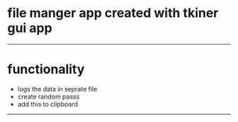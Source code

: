 # file manger app created with tkiner gui app
------------
# functionality
- logs the data in seprate file
- create random passs 
- add this to clipboard 
---------------

